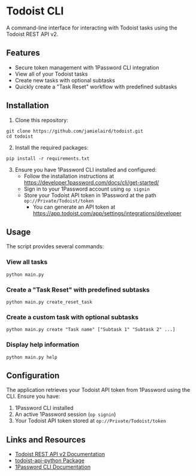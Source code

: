 # Todoist CLI

A command-line interface for interacting with Todoist tasks using the Todoist REST API v2.

## Features

- Secure token management with 1Password CLI integration
- View all of your Todoist tasks
- Create new tasks with optional subtasks
- Quickly create a "Task Reset" workflow with predefined subtasks

## Installation

1. Clone this repository:
```
git clone https://github.com/jamielaird/todoist.git
cd todoist
```

2. Install the required packages:
```
pip install -r requirements.txt
```

3. Ensure you have 1Password CLI installed and configured:
   - Follow the installation instructions at https://developer.1password.com/docs/cli/get-started/
   - Sign in to your 1Password account using `op signin`
   - Store your Todoist API token in 1Password at the path `op://Private/Todoist/token`
     - You can generate an API token at https://app.todoist.com/app/settings/integrations/developer

## Usage

The script provides several commands:

### View all tasks
```
python main.py
```

### Create a "Task Reset" with predefined subtasks
```
python main.py create_reset_task
```

### Create a custom task with optional subtasks
```
python main.py create "Task name" ["Subtask 1" "Subtask 2" ...]
```

### Display help information
```
python main.py help
```

## Configuration

The application retrieves your Todoist API token from 1Password using the CLI. Ensure you have:

1. 1Password CLI installed
2. An active 1Password session (`op signin`)
3. Your Todoist API token stored at `op://Private/Todoist/token`

## Links and Resources

- [Todoist REST API v2 Documentation](https://developer.todoist.com/rest/v2/)
- [todoist-api-python Package](https://pypi.org/project/todoist-api-python/)
- [1Password CLI Documentation](https://developer.1password.com/docs/cli/)
